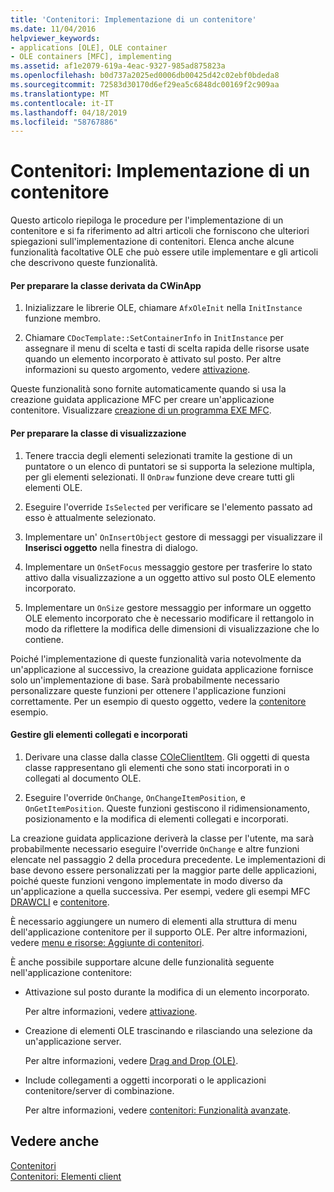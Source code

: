 ```yaml
---
title: 'Contenitori: Implementazione di un contenitore'
ms.date: 11/04/2016
helpviewer_keywords:
- applications [OLE], OLE container
- OLE containers [MFC], implementing
ms.assetid: af1e2079-619a-4eac-9327-985ad875823a
ms.openlocfilehash: b0d737a2025ed0006db00425d42c02ebf0bdeda8
ms.sourcegitcommit: 72583d30170d6ef29ea5c6848dc00169f2c909aa
ms.translationtype: MT
ms.contentlocale: it-IT
ms.lasthandoff: 04/18/2019
ms.locfileid: "58767886"
---
```

# <a name="containers-implementing-a-container"></a>Contenitori: Implementazione di un contenitore

Questo articolo riepiloga le procedure per l'implementazione di un contenitore e si fa riferimento ad altri articoli che forniscono che ulteriori spiegazioni sull'implementazione di contenitori. Elenca anche alcune funzionalità facoltative OLE che può essere utile implementare e gli articoli che descrivono queste funzionalità.

#### <a name="to-prepare-your-cwinapp-derived-class"></a>Per preparare la classe derivata da CWinApp

1. Inizializzare le librerie OLE, chiamare `AfxOleInit` nella `InitInstance` funzione membro.

1. Chiamare `CDocTemplate::SetContainerInfo` in `InitInstance` per assegnare il menu di scelta e tasti di scelta rapida delle risorse usate quando un elemento incorporato è attivato sul posto. Per altre informazioni su questo argomento, vedere [attivazione](../mfc/activation-cpp.md).

Queste funzionalità sono fornite automaticamente quando si usa la creazione guidata applicazione MFC per creare un'applicazione contenitore. Visualizzare [creazione di un programma EXE MFC](../mfc/reference/mfc-application-wizard.md).

#### <a name="to-prepare-your-view-class"></a>Per preparare la classe di visualizzazione

1. Tenere traccia degli elementi selezionati tramite la gestione di un puntatore o un elenco di puntatori se si supporta la selezione multipla, per gli elementi selezionati. Il `OnDraw` funzione deve creare tutti gli elementi OLE.

1. Eseguire l'override `IsSelected` per verificare se l'elemento passato ad esso è attualmente selezionato.

1. Implementare un' `OnInsertObject` gestore di messaggi per visualizzare il **Inserisci oggetto** nella finestra di dialogo.

1. Implementare un `OnSetFocus` messaggio gestore per trasferire lo stato attivo dalla visualizzazione a un oggetto attivo sul posto OLE elemento incorporato.

1. Implementare un `OnSize` gestore messaggio per informare un oggetto OLE elemento incorporato che è necessario modificare il rettangolo in modo da riflettere la modifica delle dimensioni di visualizzazione che lo contiene.

Poiché l'implementazione di queste funzionalità varia notevolmente da un'applicazione al successivo, la creazione guidata applicazione fornisce solo un'implementazione di base. Sarà probabilmente necessario personalizzare queste funzioni per ottenere l'applicazione funzioni correttamente. Per un esempio di questo oggetto, vedere la [contenitore](../overview/visual-cpp-samples.md) esempio.

#### <a name="to-handle-embedded-and-linked-items"></a>Gestire gli elementi collegati e incorporati

1. Derivare una classe dalla classe [COleClientItem](../mfc/reference/coleclientitem-class.md). Gli oggetti di questa classe rappresentano gli elementi che sono stati incorporati in o collegati al documento OLE.

1. Eseguire l'override `OnChange`, `OnChangeItemPosition`, e `OnGetItemPosition`. Queste funzioni gestiscono il ridimensionamento, posizionamento e la modifica di elementi collegati e incorporati.

La creazione guidata applicazione deriverà la classe per l'utente, ma sarà probabilmente necessario eseguire l'override `OnChange` e altre funzioni elencate nel passaggio 2 della procedura precedente. Le implementazioni di base devono essere personalizzati per la maggior parte delle applicazioni, poiché queste funzioni vengono implementate in modo diverso da un'applicazione a quella successiva. Per esempi, vedere gli esempi MFC [DRAWCLI](../overview/visual-cpp-samples.md) e [contenitore](../overview/visual-cpp-samples.md).

È necessario aggiungere un numero di elementi alla struttura di menu dell'applicazione contenitore per il supporto OLE. Per altre informazioni, vedere [menu e risorse: Aggiunte di contenitori](../mfc/menus-and-resources-container-additions.md).

È anche possibile supportare alcune delle funzionalità seguente nell'applicazione contenitore:

- Attivazione sul posto durante la modifica di un elemento incorporato.

   Per altre informazioni, vedere [attivazione](../mfc/activation-cpp.md).

- Creazione di elementi OLE trascinando e rilasciando una selezione da un'applicazione server.

   Per altre informazioni, vedere [Drag and Drop (OLE)](../mfc/drag-and-drop-ole.md).

- Include collegamenti a oggetti incorporati o le applicazioni contenitore/server di combinazione.

   Per altre informazioni, vedere [contenitori: Funzionalità avanzate](../mfc/containers-advanced-features.md).

## <a name="see-also"></a>Vedere anche

[Contenitori](../mfc/containers.md)<br/>
[Contenitori: Elementi client](../mfc/containers-client-items.md)
